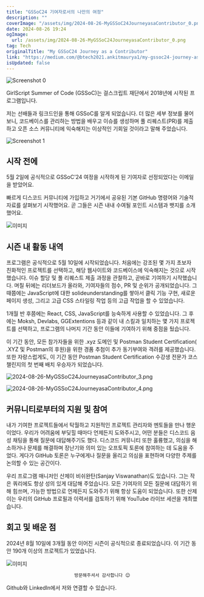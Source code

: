 ```yaml
---
title: "GSSoC24 기여자로서의 나만의 여정"
description: ""
coverImage: "/assets/img/2024-08-26-MyGSSoC24JourneyasaContributor_0.png"
date: 2024-08-26 19:24
ogImage: 
  url: /assets/img/2024-08-26-MyGSSoC24JourneyasaContributor_0.png
tag: Tech
originalTitle: "My GSSoC24 Journey as a Contributor"
link: "https://medium.com/@btech2021.ankitmaurya1/my-gssoc24-journey-as-a-contributor-1de07274d492"
isUpdated: false
---
```




![Screenshot 0](/assets/img/2024-08-26-MyGSSoC24JourneyasaContributor_0.png)

GirlScript Summer of Code (GSSoC)는 걸스크립트 재단에서 2018년에 시작된 프로그램입니다.

저는 선배들과 링크드인을 통해 GSSoC를 알게 되었습니다. 더 많은 세부 정보를 물어보니, 코드베이스를 관리하는 방법을 배우고 이슈를 생성하며 풀 리퀘스트(PR)를 제출하고 오픈 소스 커뮤니티에 익숙해지는 이상적인 기회일 것이라고 말해 주었습니다.

![Screenshot 1](/assets/img/2024-08-26-MyGSSoC24JourneyasaContributor_1.png)


<div class="content-ad"></div>

## 시작 전에

5월 2일에 공식적으로 GSSoC’24 여정을 시작하게 된 기여자로 선정되었다는 이메일을 받았어요.

빠르게 디스코드 커뮤니티에 가입하고 거기에서 공유된 기본 GitHub 명령어와 기술적 자료를 살펴보기 시작했어요. 곧 그들은 시즌 내내 수여될 포인트 시스템과 뱃지를 소개했어요.

![이미지](/assets/img/2024-08-26-MyGSSoC24JourneyasaContributor_2.png)

<div class="content-ad"></div>

## 시즌 내 활동 내역

프로그램은 공식적으로 5월 10일에 시작되었습니다. 처음에는 강조된 몇 가지 초보자 친화적인 프로젝트를 선택하고, 해당 웹사이트와 코드베이스에 익숙해지는 것으로 시작했습니다. 이슈 할당 및 풀 리퀘스트 제출 과정을 관찰하고, 곧바로 기여하기 시작했습니다. 며칠 뒤에는 리더보드가 올라와, 기여자들의 점수, PR 및 순위가 공개되었습니다. 그때쯤에는 JavaScript에 대한 solideunderstanding를 쌓아서 클릭 기능 구현, 새로운 페이지 생성, 그리고 고급 CSS 스타일링 작업 등의 고급 작업을 할 수 있었습니다.

1개월 반 후쯤에는 React, CSS, JavaScript를 능숙하게 사용할 수 있었습니다. 그 후에는 Moksh, Devlabs, GGExtentions 등과 같이 내 스킬과 일치하는 몇 가지 프로젝트를 선택하고, 프로그램의 나머지 기간 동안 이들에 기여하기 위해 중점을 뒀습니다.

이 기간 동안, 모든 참가자들을 위한 .xyz 도메인 및 Postman Student Certification( .XYZ 및 Postman의 후원)을 위한 경품 추첨이 추가 동기부여와 격려를 제공했습니다. 또한 자랑스럽게도, 이 기간 동안 Postman Student Certification 수강생 전문가 코스 챌린지의 첫 번째 배치 우승자가 되었습니다.

<div class="content-ad"></div>

![2024-08-26-MyGSSoC24JourneyasaContributor_3.png](/assets/img/2024-08-26-MyGSSoC24JourneyasaContributor_3.png)

![2024-08-26-MyGSSoC24JourneyasaContributor_4.png](/assets/img/2024-08-26-MyGSSoC24JourneyasaContributor_4.png)

## 커뮤니티로부터의 지원 및 참여

내가 기여한 프로젝트들에서 탁월하고 지원적인 프로젝트 관리자와 멘토들을 만나 행운이었다. 우리가 어려움에 부딪힐 때마다 언제든지 도와주시고, 어떤 분들은 디스코드 음성 채팅을 통해 질문에 대답해주기도 했다. 디스코드 커뮤니티 또한 훌륭했고, 의심을 해소하거나 문제를 해결하며 장난기와 의미 있는 오프토픽 토론에 참여하는 데 도움을 주었다. 게다가 GitHub 토론은 누구에게나 질문을 올리고 의심을 표현하며 다양한 주제를 논의할 수 있는 공간이다.

<div class="content-ad"></div>

우리 프로그램 매니저인 산제이 비쉬완탄(Sanjay Viswanathan)도 있습니다. 그는 작은 쿼리에도 항상 성의 있게 대답해 주었습니다. 모든 기여자의 모든 질문에 대답하기 위해 힘쓰며, 가능한 방법으로 언제든지 도와주기 위해 항상 도움이 되었습니다. 또한 산제이는 우리의 GitHub 프로필과 이력서를 검토하기 위해 YouTube 라이브 세션을 개최했습니다. 

## 회고 및 배운 점

2024년 8월 10일에 3개월 동안 이어진 시즌이 공식적으로 종료되었습니다. 이 기간 동안 190개 이상의 프로젝트가 있었습니다.

![이미지](/assets/img/2024-08-26-MyGSSoC24JourneyasaContributor_5.png)

<div class="content-ad"></div>

```js
                         방문해주셔서 감사합니다 😊
```

Github와 LinkedIn에서 저와 연결할 수 있습니다.